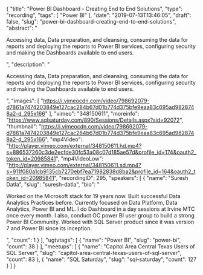 {
  "title": "Power BI Dashboard - Creating End to End Solutions",
  "type": "recording",
  "tags": [
    "Power BI"
  ],
  "date": "2019-07-13T13:46:05",
  "draft": false,
  "slug": "power-bi-dashboard-creating-end-to-end-solutions",
  "abstract": "<p>Accessing data, Data preparation, and cleansing, consuming the data for reports and deploying the reports to Power BI services, configuring security and making the Dashboards available to end users.</p>",
  "description": "<p>Accessing data, Data preparation, and cleansing, consuming the data for reports and deploying the reports to Power BI services, configuring security and making the Dashboards available to end users.</p>",
  "images": [
    "https://i.vimeocdn.com/video/798692079-d7861a7474203849e127cac284b67d01b774d375bfe9eaa83c695ad9828748a2-d_295x166"
  ],
  "vimeo": "348150611",
  "moreinfo": "https://www.sqlsaturday.com/890/Sessions/Details.aspx?sid=92072",
  "thumbnail": "https://i.vimeocdn.com/video/798692079-d7861a7474203849e127cac284b67d01b774d375bfe9eaa83c695ad9828748a2-d_295x166",
  "mp4Video": "http://player.vimeo.com/external/348150611.hd.mp4?s=886537260c3de2ecfde30fc53a08c07d185ae57d&profile_id=174&oauth2_token_id=20985841",
  "mp4VideoLow": "http://player.vimeo.com/external/348150611.sd.mp4?s=911f080a1cb9135cb7270ebf7ea71982838d8ba2&profile_id=164&oauth2_token_id=20985841",
  "recordingID": 295,
  "speakers": [
    {
      "name": "Suresh Datla",
      "slug": "suresh-datla",
      "bio": "<p>Worked on the Microsoft stack for 19 years now. Built successful Data Analytics Practices before. Currently focused on Data Platform, Data Analytics, Power BI and ML. I do Dashboard in a day sessions at Irvine MTC once every month. I also, conduct OC power BI user group to build a strong  Power BI Community. Worked with SQL Server product since it was version 7 and Power BI since its inception.</p>",
      "count": 1
    }
  ],
  "ugtvtags": [
    {
      "name": "Power BI",
      "slug": "power-bi",
      "count": 38
    }
  ],
  "meetups": [
    {
      "name": "Capitol Area Central Texas Users of SQL Server",
      "slug": "capitol-area-central-texas-users-of-sql-server",
      "count": 83
    },
    {
      "name": "SQL Saturday",
      "slug": "sql-saturday",
      "count": 127
    }
  ]
}